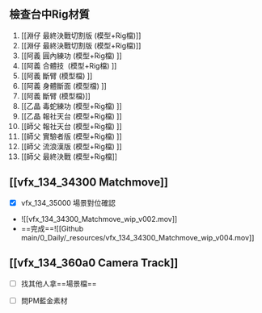 ## 檢查台中Rig材質
1. [[淵仔 最終決戰切割版 (模型+Rig檔)]]
2. [[淵仔 最終決戰切割版 (模型+Rig檔)]]  
3. [[阿義 圓內練功 (模型+Rig檔)  ]]
4. [[阿義 合體技  (模型+Rig檔)  ]]
5. [[阿義 斷臂 (模型檔)  ]]
6. [[阿義 身體斷面 (模型檔)  ]]
7. [[阿義 斷臂 (模型檔)]]
8. [[乙晶 毒蛇練功 (模型+Rig檔)  ]]
9. [[乙晶 報社天台 (模型+Rig檔)  ]]
10. [[師父 報社天台 (模型+Rig檔)  ]]
11. [[師父 實驗者版 (模型+Rig檔)  ]]
12. [[師父 流浪漢版 (模型+Rig檔)  ]]
13. [[師父 最終決戰 (模型+Rig檔]]

## [[vfx_134_34300 Matchmove]]
-  [x] vfx_134_35000 場景對位確認
- ![[vfx_134_34300_Matchmove_wip_v002.mov]]
- ==完成==![[Github main/0_Daily/_resources/vfx_134_34300_Matchmove_wip_v004.mov]]
## [[vfx_134_360a0 Camera Track]]
-  [ ] 找其他人拿==場景檔==
-  [ ] 問PM藍金素材

